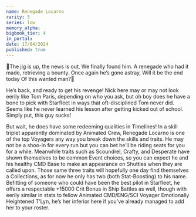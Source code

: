 ```yaml
---
name: Renegade Locarno
rarity: 5
series: low
memory_alpha:
bigbook_tier: 4
in_portal:
date: 17/04/2024
published: true
---
```


🎵The jig is up, the news is out, 
We finally found him. 
A renegade who had it made, 
retrieving a bounty.
Once again he’s gone astray,
Will it be the end today
Of this wanted man?🎵

He’s back, and ready to get his revenge! Nick here may or may not look eerily like Tom Paris, depending on who you ask, but oh boy does he have a bone to pick with Starfleet in ways that oft-disciplined Tom never did. Seems like he never learned his lesson after getting kicked out of school. Simply put, this guy sucks!

But wait, he does have some redeeming qualities in Timelines! In a skill triplet apparently dominated by Animated Crew, Renegade Locarno is one of the top Voyagers any way you break down the skills and traits. He may not be a shoo-in for every run but you can bet he’ll be riding seats for you for a while. Meanwhile traits such as Scoundrel, Crafty, and Desperate have shown themselves to be common Event choices, so you can expect he and his healthy CMD Base to make an appearance on Shuttles when they are called upon. Those same three traits will hopefully one day find themselves a Collections, as for now he only has two (both Stat-Boosting) to his name. Befitting of someone who could have been the best pilot in Starfleet, he offers a respectable +15000 Crit Bonus in Ship Battles as well, though with eerily similar in stats to fellow Animated CMD/ENG/SCI Voyager Emotionally Heightened T’Lyn, he’s her inferior here if you’ve already managed to add her to your roster.
